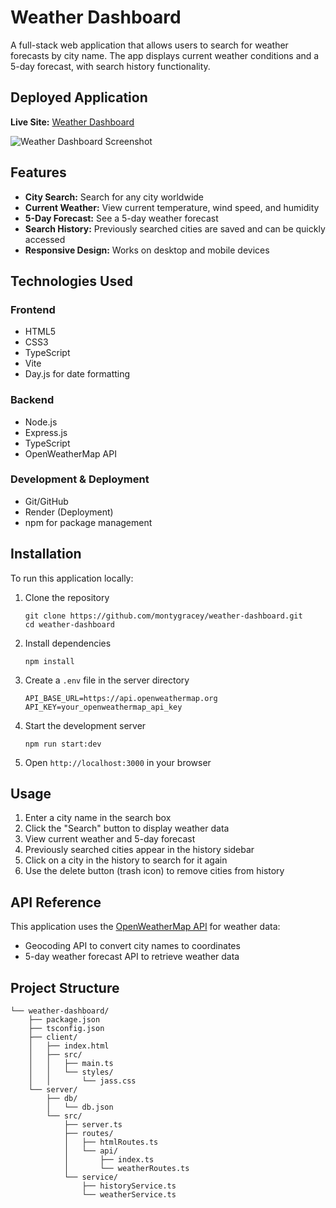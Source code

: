 # Weather Dashboard

A full-stack web application that allows users to search for weather forecasts by city name. The app displays current weather conditions and a 5-day forecast, with search history functionality.

## Deployed Application

**Live Site:** [Weather Dashboard](https://weather-dashboard-vvlg.onrender.com/)

![Weather Dashboard Screenshot]()


## Features

- **City Search:** Search for any city worldwide
- **Current Weather:** View current temperature, wind speed, and humidity
- **5-Day Forecast:** See a 5-day weather forecast
- **Search History:** Previously searched cities are saved and can be quickly accessed
- **Responsive Design:** Works on desktop and mobile devices

## Technologies Used

### Frontend
- HTML5
- CSS3
- TypeScript
- Vite
- Day.js for date formatting

### Backend
- Node.js
- Express.js
- TypeScript
- OpenWeatherMap API

### Development & Deployment
- Git/GitHub
- Render (Deployment)
- npm for package management

## Installation

To run this application locally:

1. Clone the repository
   ```
   git clone https://github.com/montygracey/weather-dashboard.git
   cd weather-dashboard
   ```

2. Install dependencies
   ```
   npm install
   ```

3. Create a `.env` file in the server directory
   ```
   API_BASE_URL=https://api.openweathermap.org
   API_KEY=your_openweathermap_api_key
   ```

4. Start the development server
   ```
   npm run start:dev
   ```

5. Open `http://localhost:3000` in your browser

## Usage

1. Enter a city name in the search box
2. Click the "Search" button to display weather data
3. View current weather and 5-day forecast
4. Previously searched cities appear in the history sidebar
5. Click on a city in the history to search for it again
6. Use the delete button (trash icon) to remove cities from history

## API Reference

This application uses the [OpenWeatherMap API](https://openweathermap.org/api) for weather data:

- Geocoding API to convert city names to coordinates
- 5-day weather forecast API to retrieve weather data

## Project Structure

```
└── weather-dashboard/
    ├── package.json
    ├── tsconfig.json
    ├── client/
    │   ├── index.html
    │   ├── src/
    │   │   ├── main.ts
    │   │   └── styles/
    │   │       └── jass.css
    └── server/
        ├── db/
        │   └── db.json
        └── src/
            ├── server.ts
            ├── routes/
            │   ├── htmlRoutes.ts
            │   └── api/
            │       ├── index.ts
            │       └── weatherRoutes.ts
            └── service/
                ├── historyService.ts
                └── weatherService.ts
```


